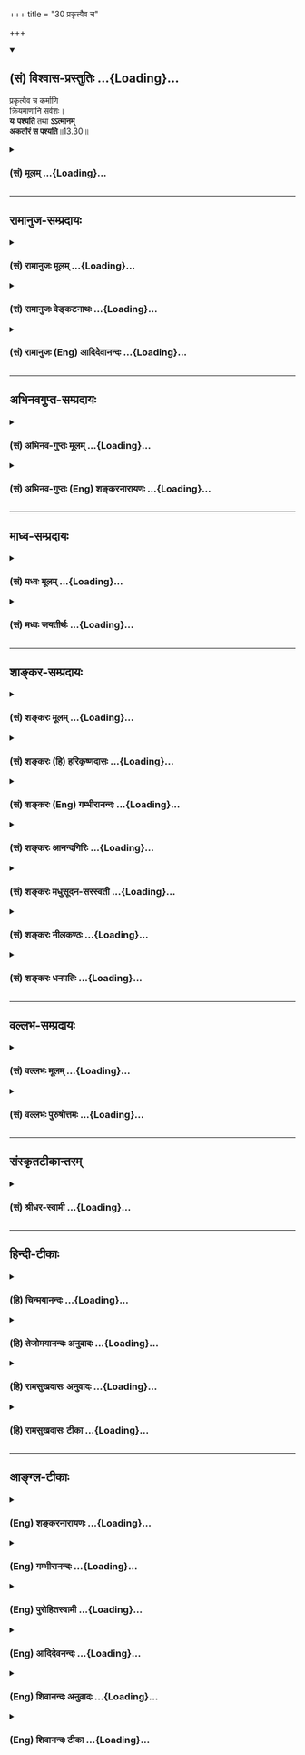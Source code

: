 +++
title = "30 प्रकृत्यैव च"

+++
<div class="js_include" newlevelforh1="2" title="(सं) विश्वास-प्रस्तुतिः" unfilled url="/purANam_vaiShNavam/mahAbhAratam/06-bhIShma-parva/03-bhagavad-gItA-parva/saMskRtam/vishvAsa-prastutiH/13_xetra-xetrajna-yogaH/30_prakRtyaiva_cha.md">
<details open><summary><h2>(सं) विश्वास-प्रस्तुतिः ...{Loading}...</h2></summary>

प्रकृत्यैव च कर्माणि  
क्रियमाणानि सर्वशः।  
**यः पश्यति** तथा **ऽऽत्मानम्**  
**अकर्तारं स पश्यति**॥13.30॥
</details>
</div>
<div class="js_include collapsed" newlevelforh1="3" title="(सं) मूलम्" unfilled url="/purANam_vaiShNavam/mahAbhAratam/06-bhIShma-parva/03-bhagavad-gItA-parva/saMskRtam/mUlam/13_xetra-xetrajna-yogaH/30_prakRtyaiva_cha.md">
<details><summary><h3>(सं) मूलम् ...{Loading}...</h3></summary>

प्रकृत्यैव च कर्माणि क्रियमाणानि सर्वशः।  
यः पश्यति तथाऽऽत्मानमकर्तारं स पश्यति।।13.30।।
</details>
</div>


_________________
## रामानुज-सम्प्रदायः
<div class="js_include collapsed" newlevelforh1="3" title="(सं) रामानुजः मूलम्" unfilled url="/purANam_vaiShNavam/mahAbhAratam/06-bhIShma-parva/03-bhagavad-gItA-parva/saMskRtam/rAmAnujaH/mUlam/13_xetra-xetrajna-yogaH/30_prakRtyaiva_cha.md">
<details><summary><h3>(सं) रामानुजः मूलम् ...{Loading}...</h3></summary>

।।13.29।। सर्वाणि **कर्माणि**कार्यकारणकर्तृत्वे हेतुः प्रकृतिरुच्यते
(गीता 13।20) इति पूर्वोक्तरीत्या **प्रकृत्या** **क्रियमाणानि** इति **यः
पश्यति तथा आत्मानम् अकर्तारं** ज्ञानाकारं च यः पश्यति; तस्य
प्रकृतिसंयोगः तदधिष्ठानं तज्जन्यसुखदुःखानुभवः च कर्मरूपाज्ञानकृतानि इति
च यः पश्यति **स** आत्मानं यथावद् अवस्थितं **पश्यति।**

</details>
</div>
<div class="js_include collapsed" newlevelforh1="3" title="(सं) रामानुजः वेङ्कटनाथः" unfilled url="/purANam_vaiShNavam/mahAbhAratam/06-bhIShma-parva/03-bhagavad-gItA-parva/saMskRtam/rAmAnujaH/venkaTanAthaH/13_xetra-xetrajna-yogaH/30_prakRtyaiva_cha.md">
<details><summary><h3>(सं) रामानुजः वेङ्कटनाथः ...{Loading}...</h3></summary>

  
  
।।13.30।। अथ साक्षात्कि्रयाश्रयत्वतदभावादिवैधर्म्यमुच्यते --
प्रकृत्यैवेति श्लोकद्वयेन। अत्र कर्माण्याकुञ्चनप्रसारणादीनि। प्रकृत्या
क्रियमाणानां कर्मणां स्वरूपदर्शनमात्रं विद्वदविद्वत्साधारणम् विदुषस्तु
प्रकृत्या क्रियमाणत्वदर्शनं विशेष इत्युपादेयांशविशदीकरणाय --
क्रियमाणानीति इति करणम्। अकर्तृत्वमात्मशब्दाभिप्रेतेन शुद्धाकारेण
स्थापयति -- ज्ञानाकारमिति। ज्ञाताकारम् इति वा पाठ। कथं तर्हि
शास्त्रवश्यत्वतत्फलभोक्तृत्वादिकं इत्यत्राह -- तस्येति। सर्वस्यास्य
चक्रवत्परिवर्तमानोपाधिप्रवाहनिबन्धनत्वान्न कश्चिद्दोष इति भावः।  
  

</details>
</div>
<div class="js_include collapsed" newlevelforh1="3" title="(सं) रामानुजः (Eng) आदिदेवानन्दः" unfilled url="/purANam_vaiShNavam/mahAbhAratam/06-bhIShma-parva/03-bhagavad-gItA-parva/saMskRtam/rAmAnujaH/english/AdidevAnandaH/13_xetra-xetrajna-yogaH/30_prakRtyaiva_cha.md">
<details><summary><h3>(सं) रामानुजः (Eng) आदिदेवानन्दः ...{Loading}...</h3></summary>

13.30 When he perceives that 'all acts are performed by the Prakrti' in
the manner previously stated in, 'Prakrti is said to be the cause of
agency to the body and sense-organs' (13.20), and perceive also that
'the self, being of the form of knowledge, is not the doer,' and that
the self's conjunction with the Prakrti, Its direction of the body and
Its experiences of happiness and misery are the result of ignorance of
the nature of Karma - then indeed he perceives the pure self.

</details>
</div>


_________________
## अभिनवगुप्त-सम्प्रदायः
<div class="js_include collapsed" newlevelforh1="3" title="(सं) अभिनव-गुप्तः मूलम्" unfilled url="/purANam_vaiShNavam/mahAbhAratam/06-bhIShma-parva/03-bhagavad-gItA-parva/saMskRtam/abhinava-guptaH/mUlam/13_xetra-xetrajna-yogaH/30_prakRtyaiva_cha.md">
<details><summary><h3>(सं) अभिनव-गुप्तः मूलम् ...{Loading}...</h3></summary>

।।13.30।। प्रकृत्येति। यस्य हि ईदृशी स्थिरतरा बुद्धिर्भवति प्रकृतिरेवेदं
करोति; नाहं किञ्चित् इति +++(K omits इति)+++ स सर्वं कुर्वाणोऽपि न करोति।
एवमकर्तृत्वम्।

</details>
</div>
<div class="js_include collapsed" newlevelforh1="3" title="(सं) अभिनव-गुप्तः (Eng) शङ्करनारायणः" unfilled url="/purANam_vaiShNavam/mahAbhAratam/06-bhIShma-parva/03-bhagavad-gItA-parva/saMskRtam/abhinava-guptaH/english/shankaranArAyaNaH/13_xetra-xetrajna-yogaH/30_prakRtyaiva_cha.md">
<details><summary><h3>(सं) अभिनव-गुप्तः (Eng) शङ्करनारायणः ...{Loading}...</h3></summary>

13.30 Prakrtya etc. He whose firm conviction is of this nature 'The
Material Cause alone performs (or creates) this; I do nothing' - he,
though he performs (or creates) all, does not perform (or create)
anything \[in fact\]. In this manner, is the absence of doership in him.

</details>
</div>


_________________
## माध्व-सम्प्रदायः
<div class="js_include collapsed" newlevelforh1="3" title="(सं) मध्वः मूलम्" unfilled url="/purANam_vaiShNavam/mahAbhAratam/06-bhIShma-parva/03-bhagavad-gItA-parva/saMskRtam/madhvaH/mUlam/13_xetra-xetrajna-yogaH/30_prakRtyaiva_cha.md">
<details><summary><h3>(सं) मध्वः मूलम् ...{Loading}...</h3></summary>

।।13.30।। आत्मानं चाकर्त्तारं पश्यति स पश्यति।

</details>
</div>
<div class="js_include collapsed" newlevelforh1="3" title="(सं) मध्वः जयतीर्थः" unfilled url="/purANam_vaiShNavam/mahAbhAratam/06-bhIShma-parva/03-bhagavad-gItA-parva/saMskRtam/madhvaH/jayatIrthaH/13_xetra-xetrajna-yogaH/30_prakRtyaiva_cha.md">
<details><summary><h3>(सं) मध्वः जयतीर्थः ...{Loading}...</h3></summary>

।।13.30।। प्रकृत्यैव च इत्यत्र यः प्रकृत्यैव च कर्माणि क्रियमाणानि पश्यति
स आत्मानमकर्तारं पश्यतीति कश्चिदन्वयमाह; तदसत् तथाशब्दवैयर्थ्यापत्तेरिति
भावेनान्यथाऽऽह -- **आत्मानं चे**ति। स पश्यति परमेश्वरम्।

</details>
</div>


_________________
## शाङ्कर-सम्प्रदायः
<div class="js_include collapsed" newlevelforh1="3" title="(सं) शङ्करः मूलम्" unfilled url="/purANam_vaiShNavam/mahAbhAratam/06-bhIShma-parva/03-bhagavad-gItA-parva/saMskRtam/shankaraH/mUlam/13_xetra-xetrajna-yogaH/30_prakRtyaiva_cha.md">
<details><summary><h3>(सं) शङ्करः मूलम् ...{Loading}...</h3></summary>

।।13.30।। -- **प्रकृत्या** प्रकृतिः भगवतः माया त्रिगुणात्मिका; मायां तु
प्रकृतिं विद्यात् (श्वे0 उ₀ 4।10) इति मन्त्रवर्णात्; तया प्रकृत्यैव च न
अन्येन महदादिकार्यकरणाकारपरिणतया **कर्माणि** वाङ्मनःकायारभ्याणि
**क्रियमाणानि** निर्वर्त्यमानानि **सर्वशः** सर्वप्रकारैः **यः पश्यति**
उपलभते; **तथा आत्मानं** क्षेत्रज्ञम् **अकर्तारं** सर्वोपाधिविवर्जितं सः
**पश्यति; सः** परमार्थदर्शी इत्यभिप्रायः निर्गुणस्य अकर्तुः निर्विशेषस्य
आकाशस्येव भेदे प्रमाणानुपपत्तिः इत्यर्थः।। पुनरपि तदेव सम्यग्दर्शनं
शब्दान्तरेण प्रपञ्चयति --,

</details>
</div>
<div class="js_include collapsed" newlevelforh1="3" title="(सं) शङ्करः (हि) हरिकृष्णदासः" unfilled url="/purANam_vaiShNavam/mahAbhAratam/06-bhIShma-parva/03-bhagavad-gItA-parva/saMskRtam/shankaraH/hindI/harikRShNadAsaH/13_xetra-xetrajna-yogaH/30_prakRtyaiva_cha.md">
<details><summary><h3>(सं) शङ्करः (हि) हरिकृष्णदासः ...{Loading}...</h3></summary>

।।13.30।। यह जो कहा कि ईश्वरको सब भूतोंमें सम भावसे स्थित देखता हुआ
पुरुष; आत्माद्वारा आत्माका नाश नहीं करता; यह युक्तिसङ्गत नहीं है क्योंकि
अपने गुण और कर्मोंकी विलक्षणतासे विभिन्न हुए जीवोंमें इस प्रकार देखना
नहीं बन सकता; ऐसी शंका करके कहते हैं --, मायाको प्रकृति समझना चाहिये
इत्यादि मन्त्रोंके अनुसार भगवान्की त्रिगुणात्मिका मायाका नाम प्रकृति है;
जो कि महत्तत्त्व आदि कार्यकरणके आकारमें परिणत है उस प्रकृतिद्वारा ही मन;
वाणी और शरीरसे होनेवाले सारे कर्म; सब प्रकारसे सम्पादन किये जाते हैं
अन्य किसीसे नहीं; इस प्रकार जो देखता है। तथा आत्माकोक्षेत्रज्ञको जो
समस्त उपाधियोंसे रहित अकर्ता देखता है; वही देखता है अर्थात् वही
परमार्थदर्शी है क्योंकि आकाशकी भाँति निर्गुण और विशेषतारहित अकर्ता
आत्मामें; भेदभावका होना प्रमाणित नहीं हो सकता। यह अभिप्राय है।

</details>
</div>
<div class="js_include collapsed" newlevelforh1="3" title="(सं) शङ्करः (Eng) गम्भीरानन्दः" unfilled url="/purANam_vaiShNavam/mahAbhAratam/06-bhIShma-parva/03-bhagavad-gItA-parva/saMskRtam/shankaraH/english/gambhIrAnandaH/13_xetra-xetrajna-yogaH/30_prakRtyaiva_cha.md">
<details><summary><h3>(सं) शङ्करः (Eng) गम्भीरानन्दः ...{Loading}...</h3></summary>

13.30 And yah, he who; pasyati, sees, realizes; karmani, actions, those
performed through speech, mind and body; as kriyamanani, being done,
being accomplished; sarvasah, in various ways; prakrtya, by
Nature-Nature is God's Maya consisting of the three alities, as is said
in the Upanisadic text, 'However, know Maya as Nature' (Sv. 4.10); by
that Nature; eva, itself-not by the other \[Not by the Pradhana of the
Sankhyas, known otherwise as prakrti.\] which transforms itself in the
form of cause and effects such as Mahat etc.; tatha, and also; atmanam,
the Self, the Knower of the field; as akartaram, the non-agent, devoid
of all adjuncts; sah, he; pasyati, sees-he is the one who has realized
the supreme Reality. This is the idea. What is implied is that there is
no valid proof about differences in the Non-agent who is devoid of
alities and is unconditioned like space. The Lord elaborates again in
other words that very true knowledge:

</details>
</div>
<div class="js_include collapsed" newlevelforh1="3" title="(सं) शङ्करः आनन्दगिरिः" unfilled url="/purANam_vaiShNavam/mahAbhAratam/06-bhIShma-parva/03-bhagavad-gItA-parva/saMskRtam/shankaraH/AnandagiriH/13_xetra-xetrajna-yogaH/30_prakRtyaiva_cha.md">
<details><summary><h3>(सं) शङ्करः आनन्दगिरिः ...{Loading}...</h3></summary>

।।13.29।। श्लोकान्तरं शङ्कोत्तरत्वेनावतारयितुमनुवदति -- **सर्वेति।**
प्रतिदेहं धर्माधर्मादिमत्त्वेनात्मनो भेदभानान्न सम्यग्दर्शनमिति शङ्कते
-- **तदिति।** स्वगुणैः सुखदुःखादिभिः स्वकर्मभिश्च
धर्माधर्माख्यैर्वैलक्षण्यात्प्रतिदेहं भेदे तद्विशिष्टेष्वात्मसु कथं
साम्येन दर्शनमित्येतदाशङ्क्य परिहरतीत्याह -- **एतदिति।** प्रकृतिशब्दस्य
स्वभाववाचित्वं व्यावर्तयति -- **प्रकृतिरिति।** मायाशब्दस्य
संवित्पर्यायत्वं प्रत्याह -- **त्रिगुणेति।** उक्ता परस्य
शक्तिर्मायेत्यत्र श्रुतिसंमतिमाह -- **मायां त्विति।** अन्येन
केनचित्क्रियमाणानि न भवन्ति कर्माणीत्येवकारार्थमाह -- **नान्येनेति।**
किं तदन्यन्निषेध्यमित्युक्ते साङ्ख्याभिप्रेता प्रधानाख्या प्रकृतिरित्याह
-- **महदादीति।** सर्वप्रकारत्वं काम्यत्वनिषिद्धत्वादिना
प्रकारबाहुल्यमात्मानमुक्तविशेषणं यः पश्यतीति पूर्वेण संबन्धः। स
पश्यतीत्ययुक्तं पुनरुक्तेरित्याशङ्क्याह -- **स परमार्थेति।** आत्मनां
प्रतिदेहं भिन्नत्वे तेषु समदर्शनमयुक्तमित्युक्तस्य कः
समाधिरित्याशङ्क्याह -- **निर्गुणस्येति।**

</details>
</div>
<div class="js_include collapsed" newlevelforh1="3" title="(सं) शङ्करः मधुसूदन-सरस्वती" unfilled url="/purANam_vaiShNavam/mahAbhAratam/06-bhIShma-parva/03-bhagavad-gItA-parva/saMskRtam/shankaraH/madhusUdana-sarasvatI/13_xetra-xetrajna-yogaH/30_prakRtyaiva_cha.md">
<details><summary><h3>(सं) शङ्करः मधुसूदन-सरस्वती ...{Loading}...</h3></summary>

।।13.30।। ननु शुभाशुभकर्मकर्तारः प्रतिदेहं भिन्ना आत्मानो विषमाश्च
तत्तद्विचित्रफलभोक्तृत्वेनेति कथं सर्वभूतस्थमेकमात्मानं समं पश्यन्न
हिनस्त्यात्मनात्मानमित्युक्तमत आह -- प्रकृत्यैवेति। कर्माणि
वाङ्मनःकायारभ्याणि सर्वशः सर्वैः प्रकारैः प्रकृत्यैव
देहेन्द्रियसंघाताकारपरिणतया सर्वविकारकार्यकारणभूतया त्रिगुणात्मिकया
भगवन्माययैव क्रियमाणानि नतु पुरुषेण सर्वाविकारशून्येन यो विवेकी पश्यति;
एवं क्षेत्रेण क्रियमाणेष्वपि कर्मसु आत्मानं क्षेत्रज्ञमकर्तारं
सर्वोपाधिविवर्जितमसङ्गमेकं सर्वत्र समं यः पश्यति। तथाशब्दः पश्यतीति
क्रियाकर्षणार्थः। स पश्यति स परमार्थदर्शीति पूर्ववत्। सविकारस्य
क्षेत्रस्य तत्तद्विचित्रकर्मकर्तृत्वेन प्रतिदेहं भेदेऽपि वैषम्येऽपि न
निर्विशेषस्याकर्तुराकाशस्येव न भेदे प्रमाणं किंचिदात्मन इत्युपपादितं
प्राक्।

</details>
</div>
<div class="js_include collapsed" newlevelforh1="3" title="(सं) शङ्करः नीलकण्ठः" unfilled url="/purANam_vaiShNavam/mahAbhAratam/06-bhIShma-parva/03-bhagavad-gItA-parva/saMskRtam/shankaraH/nIlakaNThaH/13_xetra-xetrajna-yogaH/30_prakRtyaiva_cha.md">
<details><summary><h3>(सं) शङ्करः नीलकण्ठः ...{Loading}...</h3></summary>

।।13.30।। ननु विषमस्वभावानि भूतानि कः समबुद्ध्या पश्यत्यग्निमिव
शीतबुद्ध्येत्याशङ्क्याह -- **प्रकृत्यैवेति।** सर्वशः सर्वप्रकारेण
कर्माणि वाङ्मनःकायैरारब्धानि प्रकृत्यैव क्रियमाणानीति यः पश्यति तथा
आत्मानं चाकर्तारं यः पश्यति पूर्वोक्तरीत्या स एव सर्वत्र समं पश्यतीति
पूर्वेणान्वयः।

</details>
</div>
<div class="js_include collapsed" newlevelforh1="3" title="(सं) शङ्करः धनपतिः" unfilled url="/purANam_vaiShNavam/mahAbhAratam/06-bhIShma-parva/03-bhagavad-gItA-parva/saMskRtam/shankaraH/dhanapatiH/13_xetra-xetrajna-yogaH/30_prakRtyaiva_cha.md">
<details><summary><h3>(सं) शङ्करः धनपतिः ...{Loading}...</h3></summary>

।।13.30।। ननु सुखदुःखादिभिः गुणैर्धर्माधर्माख्यैः स्वकर्मभिश्च
वैलक्षण्यात्प्रतिदेहं भेदे तद्विशिष्टेष्वतामसु साभ्यदर्शनमनुपपन्नमिति
चेत्तत्राह। प्रकृतिस्त्रिगुणात्मिका भगवतो माया। मायां तु प्रकृतिं
विद्यात् इति श्रुतेः। तयैव च कर्माणि वाङ्यनःकायारभ्याणि क्रियमाणानि
सर्वशः सर्वप्रकारैः। सर्वप्रकारत्वे च काम्यत्वनिषिद्धत्वादिना
प्रकारबाहुल्यं यः पश्यति तथात्मानं क्षेत्रज्ञमकर्तारं सर्वोपाधिशून्यमेकं
यः पश्यति स पश्यति परमार्थदर्शीति पूर्ववत्।
निर्गुणस्याकर्तुर्निर्विशेषस्याकाशस्येव भेदे प्रमाणानुपपत्तेरित्यर्थः।

</details>
</div>


_________________
## वल्लभ-सम्प्रदायः
<div class="js_include collapsed" newlevelforh1="3" title="(सं) वल्लभः मूलम्" unfilled url="/purANam_vaiShNavam/mahAbhAratam/06-bhIShma-parva/03-bhagavad-gItA-parva/saMskRtam/vallabhaH/mUlam/13_xetra-xetrajna-yogaH/30_prakRtyaiva_cha.md">
<details><summary><h3>(सं) वल्लभः मूलम् ...{Loading}...</h3></summary>

।।13.30।। द्वितीयस्यापि स्वस्य दर्शने फलमाह -- प्रकृत्यैवेति। साङ्ख्ये तु
प्रकृत्यैव क्रियमाणानि कर्माणि कर्तृत्वं चेष्टावत्त्वेन प्रकृत्याश्रयं;
न तु केवल आत्मनि जीवस्वरूपेऽणुपरिमाणमात्रे चिद्रूपेऽपि
मुख्यकर्तृपुरुषोत्तमांशभावानुसन्तत्यैव देहद्वयोपाधिवैशिष्टये तु तत्र
कर्तृत्वं प्राकृतमेवेति ध्येयं; तथा चैवमन्ततोऽकर्त्तारमात्मानं
स्वस्वरूपं निरुपाधिभावं पश्यति स पश्यति अन्ये त्वन्धाः।

</details>
</div>
<div class="js_include collapsed" newlevelforh1="3" title="(सं) वल्लभः पुरुषोत्तमः" unfilled url="/purANam_vaiShNavam/mahAbhAratam/06-bhIShma-parva/03-bhagavad-gItA-parva/saMskRtam/vallabhaH/puruShottamaH/13_xetra-xetrajna-yogaH/30_prakRtyaiva_cha.md">
<details><summary><h3>(सं) वल्लभः पुरुषोत्तमः ...{Loading}...</h3></summary>

  
  
।।13.30।। ननु सर्वरूपेण यदि सर्वत्र स एवास्ति; तदा कथं न सर्वे तथा
पश्यन्ति इत्याशङ्क्याऽऽह -- प्रकृत्यैवेति। प्रकृत्या लीलोपयोगीन्येव
क्रियमाणानि कर्माणि यः पश्यति; चकारेण कार्यमाणानि; तथा आत्मानं
जीवमकर्तारं तदिच्छाभावे सर्वकरणाशक्तं यः पश्यति स पश्यति परमेश्वरमिति
शेषः। अथवा स एव पश्यति अन्ये त्वन्धा एवेति भावः।  
  

</details>
</div>


_________________
## संस्कृतटीकान्तरम्
<div class="js_include collapsed" newlevelforh1="3" title="(सं) श्रीधर-स्वामी" unfilled url="/purANam_vaiShNavam/mahAbhAratam/06-bhIShma-parva/03-bhagavad-gItA-parva/saMskRtam/shrIdhara-svAmI/13_xetra-xetrajna-yogaH/30_prakRtyaiva_cha.md">
<details><summary><h3>(सं) श्रीधर-स्वामी ...{Loading}...</h3></summary>

।।13.30।। ननु शुभाशुभकर्मकर्तृत्वेन वैषम्ये दृश्यमाने कथमात्मनः
समत्वमित्याशङ्क्याह **-- प्रकृत्यैवेति।** प्रकृत्यैव देहेन्द्रियाकारेण
परिणतया सर्वशः सर्वैः प्रकारैः क्रियमाणानि कर्माणि यः पश्यति; तथात्मानं;
चाकर्तारं देहाभिमानेनैवात्मनः कर्तृत्वं न स्वतः इत्येवं यः पश्यति; स एव
सम्यक्पश्यति नान्य इत्यर्थः।

</details>
</div>


_________________
## हिन्दी-टीकाः
<div class="js_include collapsed" newlevelforh1="3" title="(हि) चिन्मयानन्दः" unfilled url="/purANam_vaiShNavam/mahAbhAratam/06-bhIShma-parva/03-bhagavad-gItA-parva/hindI/chinmayAnandaH/13_xetra-xetrajna-yogaH/30_prakRtyaiva_cha.md">
<details><summary><h3>(हि) चिन्मयानन्दः ...{Loading}...</h3></summary>

।।13.30।। विभिन्न मोटर कम्पनियों के द्वारा निर्मित विभिन्न अश्वशक्ति की
असंख्य कारों में से प्रत्येक वाहन का कार्य सम्पादन विशिष्ट होता है। इससे
हम यह नहीं कह सकते कि इन कारों में प्रयुक्त पेट्रोल विभिन्न क्षमताओं का
है। बल्ब अनेक हैं; परन्तु विद्युत् तो एक ही है। ये दृष्टान्त इस श्लोक
में व्यक्त किये गये आत्मैकत्व के सिद्धान्त को भली भाँति स्पष्ट करते
हैं। सब कर्म आत्मा की केवल उपस्थिति में प्रकृति से उत्पन्न उपाधियों के
द्वारा ही किये जाते हैं। अब विभिन्न व्यक्तियों के कर्मों में जो भेद है;
वह उनके विभिन्न शुभाशुभ संस्कारों और इच्छाओं के कारण है; आत्मा के कारण
नहीं। केवल क्षेत्र या क्षेत्रज्ञ में कोई कर्म नहीं होते हैं। आत्मा अकर्ता
है कर्म करने के लिये शरीरादि कारणों की और मन में इच्छा की आवश्यकता होती
है; परन्तु आत्मा सर्वव्यापी; निराकार और सर्व उपाधि रहित होने से उसमें
कोई कर्म ही नहीं हो सकते; तो फिर वह कर्ता कैसे हो सकता है आत्मा के
अकर्तृत्व के विषय में अन्य कारण भी आगे प्रस्तुत किये जायेंगे। जो प्रकृति
की क्रियाओं में आत्मा को अकर्ता जानता है; वही पुरुष वास्तव में तत्त्व को
देखता है। उपाधियों के अभाव में समस्त जीवों के गुणों और कर्मों की
विलक्षणता का अभाव होकर केवल परमात्मा ही स्वस्वरूप में अवस्थित रह जाता
है। पुन; ज्ञानी पुरुष के सम्यक् दर्शन को दूसरे शब्दों में बताते हुये कहते
हैं

</details>
</div>
<div class="js_include collapsed" newlevelforh1="3" title="(हि) तेजोमयानन्दः अनुवादः" unfilled url="/purANam_vaiShNavam/mahAbhAratam/06-bhIShma-parva/03-bhagavad-gItA-parva/hindI/tejomayAnandaH/anuvAdaH/13_xetra-xetrajna-yogaH/30_prakRtyaiva_cha.md">
<details><summary><h3>(हि) तेजोमयानन्दः अनुवादः ...{Loading}...</h3></summary>

।।13.30।। जो पुरुष समस्त कर्मों को सर्वशः प्रकृति द्वारा ही किये गये
देखता है तथा आत्मा को अकर्ता देखता है, वही (वास्तव में) देखता है।।

</details>
</div>
<div class="js_include collapsed" newlevelforh1="3" title="(हि) रामसुखदासः अनुवादः" unfilled url="/purANam_vaiShNavam/mahAbhAratam/06-bhIShma-parva/03-bhagavad-gItA-parva/hindI/rAmasukhadAsaH/anuvAdaH/13_xetra-xetrajna-yogaH/30_prakRtyaiva_cha.md">
<details><summary><h3>(हि) रामसुखदासः अनुवादः ...{Loading}...</h3></summary>

।।13.30।। जो सम्पूर्ण क्रियाओंको सब प्रकारसे प्रकृतिके द्वारा ही की जाती
हुई देखता है और अपने-आपको अकर्ता देखता (अनुभव करता) है, वही यथार्थ देखता
है।

</details>
</div>
<div class="js_include collapsed" newlevelforh1="3" title="(हि) रामसुखदासः टीका" unfilled url="/purANam_vaiShNavam/mahAbhAratam/06-bhIShma-parva/03-bhagavad-gItA-parva/hindI/rAmasukhadAsaH/TIkA/13_xetra-xetrajna-yogaH/30_prakRtyaiva_cha.md">
<details><summary><h3>(हि) रामसुखदासः टीका ...{Loading}...</h3></summary>

।।13.30।।***व्याख्या --***  **प्रकृत्यैव च कर्माणि क्रियमाणानि सर्वशः
--** वास्तवमें चेतन तत्त्व स्वतःस्वाभाविक निर्विकार; सम और शान्तरूपसे
स्थित है। उस चेतन तत्त्व(परमात्मा) की शक्ति प्रकृति स्वतःस्वाभाविक
क्रियाशील है। उसमें नित्यनिरन्तर क्रिया होती रहती है -- **प्रकर्षेण करणं
(भावे ल्युट्) इति प्रकृतिः।** यद्यपि प्रकृतिको सक्रिय और अक्रिय -- दो
अवस्थाओंवाली (सर्गअवस्थामें सक्रिय और प्रलयअवस्थामें अक्रिय) कहते हैं;
तथापि सूक्ष्म विचार करें तो प्रलयअवस्थामें भी उसकी क्रियाशीलता मिटती
नहीं है। कारण कि जब प्रलयका आरम्भ होता है; तब प्रकृति सर्गअवस्थाकी तरफ
चलती है। इस प्रकार प्रकृतिमें सूक्ष्म क्रिया चलती ही रहती है। प्रकृतिकी
सूक्ष्म क्रियाको ही अक्रियअवस्था कहते हैं क्योंकि इस अवस्थामें सृष्टिकी
रचना नहीं होती। परन्तु महासर्गमें जब सृष्टिकी रचना होती है; तब सर्गके
आरम्भसे सर्गके मध्यतक प्रकृति सर्गकी तरफ चलती है और सर्गका मध्य भाग
आनेपर प्रकृति प्रलयकी तरफ चलती है। इस प्रकार प्रकृतिकी स्थूल क्रियाको
सक्रियअवस्था कहते हैं। अगर प्रलय और महाप्रलयमें प्रकृतिको अक्रिय माना
जाय; तो प्रलयमहाप्रलयका आदि; मध्य और अन्त कैसे होगा ये तीनों तो
प्रकृतिमें सूक्ष्म क्रिया होनेसे ही होते हैं। अतः सर्गअवस्थाकी अपेक्षा
प्रलयअवस्थामें अपेक्षाकृत अक्रियता है; सर्वथा अक्रियता नहीं है। सूर्यका
उदय होता है; फिर वह मध्यमें आ जाता है और फिर वह अस्त हो जाता है; तो इससे
मालूम होता है कि प्रातः सूर्योदय होनेपर प्रकाश मध्याह्नतक बढ़ता जाता है
और मध्याह्नसे सूर्यास्ततक प्रकाश घटता जाता है। सूर्यास्त होनेके बाद आधी
राततक अन्धकार बढ़ता जाता है और आधी रातसे सूर्योदयतक अन्धकार घटता जाता
है। वास्तवमें प्रकाश और अन्धकारकी सूक्ष्म सन्धि मध्याह्न और मध्यरात ही
है; पर वह दीखती है सूर्योदय और सूर्यास्तके समय। इस दृष्टिसे प्रकाश और
अन्धकारकी क्रिया मिटती नहीं; प्रत्युत निरन्तर होती ही रहती है। ऐसे ही
सर्ग और प्रलय; महासर्ग और महाप्रलयमें भी प्रकृतिमें क्रिया निरन्तर होती
ही रहती है **(टिप्पणी प₀ 704)**। इस क्रियाशील प्रकृतिके साथ जब यह पुरुष
सम्बन्ध जोड़ लेता है; तब शरीरद्वारा होनेवाली स्वाभाविक क्रियाएँ
(तादात्म्यके कारण) अपनेमें प्रतीत होने लगती हैं। **यः पश्यति
तथात्मानमकर्तारं स पश्यति --** प्रकृति और उसके कार्य स्थूल; सूक्ष्म और
कारणशरीरमें खानापीना; चलनाफिरना; उठनाबैठना; घटनाबढ़ना; हिलनाडुलना;
सोनाजागना; चिन्तन करना; समाधिस्थ होना आदि जो कुछ भी क्रियाएँ होती हैं;
वे सभी प्रकृतिके द्वारा ही होती हैं; स्वयंके द्वारा नहीं क्योंकि
स्वयंमें कोई क्रिया होती ही नहीं -- ऐसा जो देखता है अर्थात् अनुभव करता
है; वही वास्तवमें ठीक देखता है। कारण कि ऐसा देखनेसे अपनेमें
अकर्तृत्व(अकर्तापन) का अनुभव हो जाता है। यहाँ क्रियाओंको प्रकृतिके द्वारा
होनेवाली बताया है; कहीं गुणोंके द्वारा होनेवाली बताया है और
कहीं,इन्द्रियोंके द्वारा होनेवाली बताया है -- ये तीनों बातें एक ही हैं।
प्रकृति सबका कारण है; गुण प्रकृतिके कार्य हैं और गुणोंका कार्य
इन्द्रियाँ हैं। अतः प्रकृति; गुण और इन्द्रियाँ -- इनके द्वारा होनेवाली
सभी क्रियाएँ प्रकृतिके द्वारा होनेवाली ही कही जाती हैं।

</details>
</div>


_________________
## आङ्ग्ल-टीकाः
<div class="js_include collapsed" newlevelforh1="3" title="(Eng) शङ्करनारायणः" unfilled url="/purANam_vaiShNavam/mahAbhAratam/06-bhIShma-parva/03-bhagavad-gItA-parva/english/shankaranArAyaNaH/13_xetra-xetrajna-yogaH/30_prakRtyaiva_cha.md">
<details><summary><h3>(Eng) शङ्करनारायणः ...{Loading}...</h3></summary>

13.30. Whosoever views all actions as being performed (or all objects as
being created), indeed by the Material Cause itself and at the same time
views his own Self as non-performer (or non-creator) - he veiws
properly.

</details>
</div>
<div class="js_include collapsed" newlevelforh1="3" title="(Eng) गम्भीरानन्दः" unfilled url="/purANam_vaiShNavam/mahAbhAratam/06-bhIShma-parva/03-bhagavad-gItA-parva/english/gambhIrAnandaH/13_xetra-xetrajna-yogaH/30_prakRtyaiva_cha.md">
<details><summary><h3>(Eng) गम्भीरानन्दः ...{Loading}...</h3></summary>

13.30 And he who sees actions as being done in various ways by Nature
itself, and also the Self as the non-agent,-he sees.

</details>
</div>
<div class="js_include collapsed" newlevelforh1="3" title="(Eng) पुरोहितस्वामी" unfilled url="/purANam_vaiShNavam/mahAbhAratam/06-bhIShma-parva/03-bhagavad-gItA-parva/english/purohitasvAmI/13_xetra-xetrajna-yogaH/30_prakRtyaiva_cha.md">
<details><summary><h3>(Eng) पुरोहितस्वामी ...{Loading}...</h3></summary>

13.30 He who understands that it is only the Law of Nature that brings
action to fruition, and that the Self never acts, alone knows the Truth.

</details>
</div>
<div class="js_include collapsed" newlevelforh1="3" title="(Eng) आदिदेवनन्दः" unfilled url="/purANam_vaiShNavam/mahAbhAratam/06-bhIShma-parva/03-bhagavad-gItA-parva/english/AdidevanandaH/13_xetra-xetrajna-yogaH/30_prakRtyaiva_cha.md">
<details><summary><h3>(Eng) आदिदेवनन्दः ...{Loading}...</h3></summary>

13.30 He who sees that all acts are done universally by Prakrti alone
and likewise that the self is not the doer, he sees indeed.

</details>
</div>
<div class="js_include collapsed" newlevelforh1="3" title="(Eng) शिवानन्दः अनुवादः" unfilled url="/purANam_vaiShNavam/mahAbhAratam/06-bhIShma-parva/03-bhagavad-gItA-parva/english/shivAnandaH/anuvAdaH/13_xetra-xetrajna-yogaH/30_prakRtyaiva_cha.md">
<details><summary><h3>(Eng) शिवानन्दः अनुवादः ...{Loading}...</h3></summary>

13.30 He sees, who sees that all actions are performed by Nature alone
and that the Self is actionless.

</details>
</div>
<div class="js_include collapsed" newlevelforh1="3" title="(Eng) शिवानन्दः टीका" unfilled url="/purANam_vaiShNavam/mahAbhAratam/06-bhIShma-parva/03-bhagavad-gItA-parva/english/shivAnandaH/TIkA/13_xetra-xetrajna-yogaH/30_prakRtyaiva_cha.md">
<details><summary><h3>(Eng) शिवानन्दः टीका ...{Loading}...</h3></summary>

13.30 प्रकृत्या by Nature; एव alone; च and; कर्माणि actions; क्रियमाणानि
being performed; सर्वशः all; यः who; पश्यति sees; तथा so also; आत्मानम्
the Self; अकर्तारम् actionless; सः he; पश्यति sees.Commentary Nature is
responsible for all activities. The Self is beyond all action. It is the
silent witness only. He who experiences thus is the real seer or sage.He
who knows that all actions proceeding from the five organs of knowledge;
the five organs of action; the mind and the intellect are prompted by
Nature and that the Self is actionless; really sees. He alone sees. He
who identifies himself with the body; the mind and the senses and
foolishly thinks that the Self is the actor is an ignorant man. He sees
only with the physical eyes. He has no inner eye of intuition. The sky
remains motionless but the clouds move across the sky. Even so the Self
is actionless but Nature does everythin. The Self is destitute of any
limiting adjunct. Just as there is no variety in ether; so also there is
no variety in the Self. It is one homogeneous essence. It is free from
any kind of characteristics. (Cf.III.27XIV.19XVIII.16)

</details>
</div>
